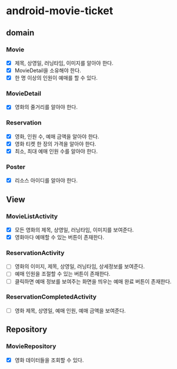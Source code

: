 # android-movie-ticket

## domain

### Movie
- [x] 제목, 상영일, 러닝타임, 이미지를 알아야 한다.
- [x] MovieDetail을 소유해야 한다.
- [x] 한 명 이상의 인원이 예매를 할 수 있다.

### MovieDetail
- [x] 영화의 줄거리를 알아야 한다.

### Reservation
- [x] 영화, 인원 수, 예매 금액을 알아야 한다.
- [x] 영화 티켓 한 장의 가격을 알아야 한다.
- [x] 최소, 최대 예매 인원 수를 알아야 한다.

### Poster
- [x] 리소스 아이디를 알아야 한다.

## View

### MovieListActivity
- [x] 모든 영화의 제목, 상영일, 러닝타임, 이미지를 보여준다.
- [x] 영화마다 예매할 수 있는 버튼이 존재한다.

### ReservationActivity
- [ ] 영화의 이미지, 제목, 상영일, 러닝타임, 상세정보를 보여준다.
- [ ] 예매 인원을 조절할 수 있는 버튼이 존재한다.
- [ ] 클릭하면 예매 정보를 보여주는 화면을 띄우는 예매 완료 버튼이 존재한다.

### ReservationCompletedActivity
- [ ] 영화 제목, 상영일, 예매 인원, 예매 금액을 보여준다.

## Repository

### MovieRepository
- [x] 영화 데이터들을 조회할 수 있다.
